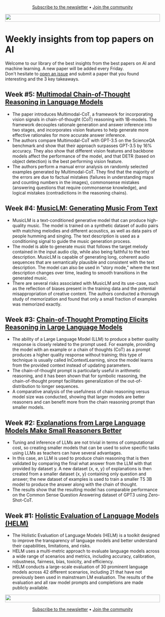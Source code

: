 <p align="center">
  <a href="https://www.nebuly.com/towards-efficient-ai">Subscribe to the newsletter</a> •
  <a href="https://discord.gg/RbeQMu886J">Join the community</a>
</p>

<img height="25" width="100%" src="https://user-images.githubusercontent.com/83510798/211585773-c7610d6f-634c-4ba7-957c-72c3fb5af999.png">


# Weekly insights from top papers on AI

Welcome to our library of the best insights from the best papers on AI and machine learning. A new paper will be added every Friday. <br />
Don't hesitate to [open an issue](https://github.com/nebuly-ai/exploring-AI-optimization/issues) and submit a paper that you found interesting and the 3 key takeaways. 


## Week #5: [Multimodal Chain-of-Thought Reasoning in Language Models](https://arxiv.org/pdf/2302.00923v2.pdf)

- The paper introduces Multimodal-CoT, a framework for incorporating vision signals in chain-of-thought (CoT) reasoning with 1B-models. The framework decouples rationale generation and answer inference into two stages, and incorporates vision features to help generate more effective rationales for more accurate answer inference.
- The authors compare Multimodal-CoT with GPT-3.5 on the ScienceQA benchmark and show that their approach surpasses GPT-3.5 by 16% accuracy. They also show that different vision features and backbone models affect the performance of the model, and that DETR (based on object detection) is the best performing vision feature.
- The authors perform a manual error analysis on randomly selected examples generated by Multimodal-CoT. They find that the majority of the errors are due to factual mistakes (failures in understanding maps and counting numbers in the images), commonsense mistakes (answering questions that require commonsense knowledge), and logical mistakes (contradictions in the reasoning chains).


## Week #4: [MusicLM: Generating Music From Text](https://arxiv.org/pdf/2301.11325.pdf)

- MusicLM is a text-conditioned generative model that can produce high-quality music. The model is trained on a synthetic dataset of audio pairs with matching melodies and different acoustics, as well as data pairs of people humming and singing. The text description is used as a conditioning signal to guide the music generation process.
- The model is able to generate music that follows the target melody contained in the input audio clip, while also being faithful to the text description. MusicLM is capable of generating long, coherent audio sequences that are semantically plausible and consistent with the text description. The model can also be used in "story mode," where the text description changes over time, leading to smooth transitions in the generated music.
- There are several risks associated with MusicLM and its use-case, such as the reflection of biases present in the training data and the potential misappropriation of creative content. The authors conducted a thorough study of memorization and found that only a small fraction of examples was memorized exactly.


## Week #3: [Chain-of-Thought Prompting Elicits Reasoning in Large Language Models](https://arxiv.org/pdf/2201.11903.pdf)

- The ability of a Large Language Model (LLM) to produce a better quality response is closely related to the prompt used. For example, providing the model with an example or a chain of thoughts (CoT) as a prompt produces a higher quality response without training; this type of technique is usually called InContextLearning, since the model learns from the provided context instead of updating parameters.
- The chain-of-thought prompt is particularly useful in arithmetic reasoning, and it has been shown that for symbolic reasoning, the chain-of-thought prompt facilitates generalization of the out-of-distribution to longer sequences.
- A comparative analysis of the usefulness of chain reasoning versus model size was conducted, showing that larger models are better reasoners and can benefit more from the chain reasoning prompt than smaller models.


## Week #2: [Explanations from Large Language Models Make Small Reasoners Better](https://arxiv.org/pdf/2210.06726.pdf)

- Tuning and inference of LLMs are not trivial in terms of computational cost, so creating smaller models that can be used to solve specific tasks using LLMs as teachers can have several advantages.
- In this case, an LLM is used to produce chain reasoning that is then validated by comparing the final what answer from the LLM with that provided by dataset y. A new dataset {x, e, y} of explanations is then created from a smaller dataset {x, y} containing only question and answer; the new dataset of examples is used to train a smaller T5 3B model to produce the answer along with the chain of thought.
- The results show that the resulting model has comparable performance on the Common Sense Question Answering dataset of GPT3 using Zero-Shot-CoT.


## Week #1: [Holistic Evaluation of Language Models (HELM)](https://arxiv.org/pdf/2211.09110.pdf)

- The Holistic Evaluation of Language Models (HELM) is a toolkit designed to improve the transparency of language models and better understand their capabilities, limitations, and risks.
- HELM uses a multi-metric approach to evaluate language models across a wide range of scenarios and metrics, including accuracy, calibration, robustness, fairness, bias, toxicity, and efficiency.
- HELM conducts a large-scale evaluation of 30 prominent language models across 42 different scenarios, including 21 that have not previously been used in mainstream LM evaluation. The results of the evaluation and all raw model prompts and completions are made publicly available.


<img height="25" width="100%" src="https://user-images.githubusercontent.com/83510798/211585773-c7610d6f-634c-4ba7-957c-72c3fb5af999.png">

<p align="center">
  <a href="https://www.nebuly.com/towards-efficient-ai">Subscribe to the newsletter</a> •
  <a href="https://discord.gg/RbeQMu886J">Join the community</a>
</p>
